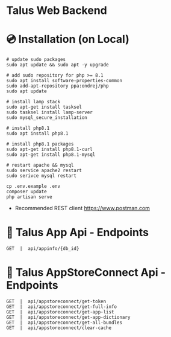 # Talus Web Backend

# 💿 Installation (on Local)
```
# update sudo packages
sudo apt update && sudo apt -y upgrade

# add sudo repository for php >= 8.1
sudo apt install software-properties-common
sudo add-apt-repository ppa:ondrej/php
sudo apt update

# install lamp stack
sudo apt-get install tasksel
sudo tasksel install lamp-server
sudo mysql_secure_installation

# install php8.1
sudo apt install php8.1

# install php8.1 packages
sudo apt-get install php8.1-curl
sudo apt-get install php8.1-mysql

# restart apache && mysql
sudo service apache2 restart
sudo serivce mysql restart

cp .env.example .env
composer update
php artisan serve
```

- Recommended REST client https://www.postman.com 

# 🔑 Talus App Api - Endpoints
```
GET  |  api/appinfo/{db_id}
```

# 🔑 Talus AppStoreConnect Api - Endpoints
```
GET  |  api/appstoreconnect/get-token
GET  |  api/appstoreconnect/get-full-info
GET  |  api/appstoreconnect/get-app-list
GET  |  api/appstoreconnect/get-app-dictionary
GET  |  api/appstoreconnect/get-all-bundles
GET  |  api/appstoreconnect/clear-cache
```
